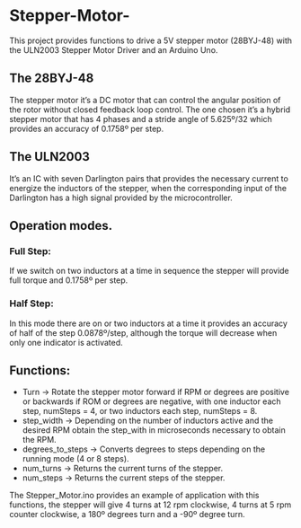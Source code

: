 # Stepper-Motor-
This project provides functions to drive a 5V stepper motor (28BYJ-48) with the ULN2003 
Stepper Motor Driver and an Arduino Uno.

## The 28BYJ-48
The stepper motor it’s a DC motor that can control the angular position of the rotor without closed feedback loop control. The one chosen it’s a hybrid stepper motor that has 4 phases and a stride angle of 5.625º/32 which provides an accuracy of 0.1758º per step.

## The ULN2003
It’s an IC with seven Darlington pairs that provides the necessary current to energize the inductors of the stepper, when the corresponding input of the Darlington has a high signal provided by the microcontroller. 

## Operation modes.
### Full Step:
If we switch on two inductors at a time in sequence the stepper will provide full torque and 0.1758º per step. 
### Half Step:
In this mode there are on or two inductors at a time it provides an accuracy of half of the step 0.0878º/step, although the torque will decrease when only one indicator is activated.
## Functions:
- Turn -> Rotate the stepper motor forward if RPM or degrees are positive or backwards if ROM or degrees are negative, with one inductor each step, numSteps = 4, or two inductors each step, numSteps = 8.
- step_width -> Depending on the number of inductors active and the desired RPM obtain the step_with in microseconds necessary to obtain the RPM.
- degrees_to_steps -> Converts degrees to steps depending on the running mode (4 or 8 steps).
- num_turns -> Returns the current turns of the stepper.
- num_steps -> Returns the current steps of the stepper.

The Stepper_Motor.ino provides an example of application with this functions, the stepper will give 4 turns at 12 rpm clockwise, 4 turns at 5 rpm counter clockwise, a 180º degrees turn and a -90º degree turn. 

